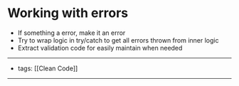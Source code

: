 # Working with errors
- If something a error, make it an error
- Try to wrap logic in try/catch to get all errors thrown from inner logic
-  Extract validation code for easily maintain when needed


---
- tags: [[Clean Code]]
---